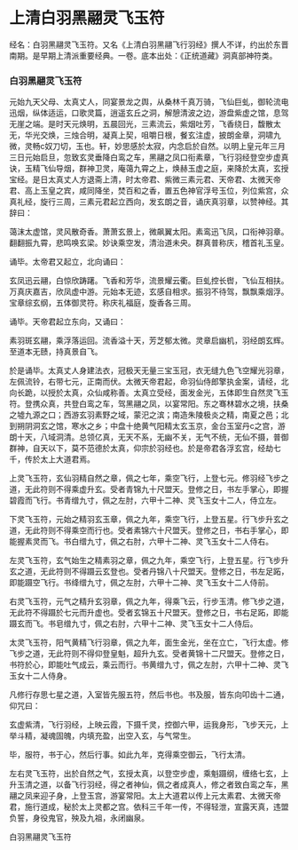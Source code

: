 # 上清白羽黑翮灵飞玉符

经名：白羽黑翮灵飞玉符。又名《上清白羽黑翮飞行羽经》撰人不详，约出於东晋南期。是早期上清派重要经典。一卷。底本出处：《正统道藏》洞真部神符类。

### 白羽黑翮灵飞玉符

元始九天父母、太真丈人，同宴景龙之舆，从桑林千真万骑，飞仙巨虬，御轮流电迅烟，纵体适运，口歌灵篇，逍遥玄丘之洞，解憩清波之边，游盘紫虚之馆，息驾无崖之端。是时天元焕明，五晨回光，三素流云，紫烟吐芳，飞香绕日，馥散太无，华光交焕，三烛合明，凝真上契，咀嚼日根，餐玄注虚，披朗金章，洞啸九微，灵畅c奴刀切，玉也。轩，妙思感於太寂，内念启於自然。以明上皇元年三月三日元始启旦，忽致玄灵垂降白鸾之车，黑翮之凤口衔素章，飞行羽经登空步虚真诀，玉精飞仙导烟，群神卫灵，庵蔼九霄之上，焕赫玉虚之庭，来降於太真，玄授宝经。是日太真丈人方退斋上清，时太帝君、紫微三素元君、天帝君、太微天帝君、高上玉皇之宾，咸同降坐，焚百和之香，置五色神官浮号玉位，列位紫宫，众真礼经，旋行三周，三素元君起立西向，发玄朗之音，诵庆真羽章，以赞神经。其辞曰：

蔼沫太虚馆，灵风散奇香。萧萧玄景上，微飙翼太阳。素鸾迅飞凤，口衔神羽章。翻翻振九霄，悲鸣唤玄梁。妙诀乘空发，清治道未央。群真普称庆，稽首礼玉皇。

诵毕。太帝君又起立，北向诵曰：

玄凤迅云翮，白惊欣踌躇。飞香和芳华，流景耀云衢。巨虬控长辔，飞仙互相扶。万真庆嘉吉，欣凤虚中游。元始本无迹，玄感自相求。振羽不待驾，飘飘乘烟浮。宝章综玄纲，五体御灵符。称庆礼福庭，旋香各三周。

诵毕。天帝君起立东向，又诵曰：

素羽斑玄翮，乘浮落运回。流香溢十天，芳芝郁太微。灵章启幽机，羽经朗玄辉。至道本无赜，持真景自飞。

於是诵毕。太真丈人身建法衣，冠极天无量三宝玉冠，衣无缝九色飞空耀光羽章，左佩流铃，右带七元，正南而伏。太微天帝君起，命羽仙侍郎擎执金案，请经，北向长跪，以授於太真，众仙咸称善。太真立受经，面发金光，五体即生自然灵飞玉符。登携众真，共登白鸾之车，驾黑翮之凤，以宴常阳。东之骞林碧水之境，扶桑之墟九源之口；西游玄羽素野之域，蒙汜之滨；南造朱陵极炎之精，南夏之邑；北到朔阴洞玄之馆，寒水之乡；中盘十绝黄气阳精太玄玉京，金台玉室丹c之宫，游朗十天，八域洞清。总领亿真，无天不系，无幽不关，无气不统，无仙不摄，普御群神，自天以下，莫不范德於太真，仰宗於羽经也。於是帝君各浮玄宫，经劫七千，传於太上大道君焉。

上灵飞玉符，玄仙羽精自然之章，佩之七年，乘空飞行，上登七元。修羽经飞步之道，无此符则不得乘虚升玄。受者青锦九十尺盟天。登修之日，书左手掌心，即握碧霞而飞行。书青缯九寸，佩之左肘，六甲十二神、灵飞玉女十二人，侍立左。

下灵飞玉符，元始之精羽玄玉章，佩之九年，乘空飞行，上登五星。行飞步升玄之道，无此符则不得乘空而行也。受者素锦六十尺盟天。登修之日，书右手掌心，即能握素灵而飞。书白缯九寸，佩之右肘，六甲十二神、灵飞玉女十二人侍右。

左灵飞玉符，玄气始生之精素羽之章，佩之九年，乘空飞行，上登五星。行飞步升玄之道，无此符则不得蹑云玄登也。受者丹锦八十尺盟天。登修之日，书左足跖，即能蹑空飞行。书绛缯九寸，佩之左肘，六甲十二神、灵飞玉女十二人侍前。

右灵飞玉符，元气之精升玄羽章，佩之九年，得乘飞云，行步玉清。修飞步之道，无此符不得蹑於七元而升虚也。受者玄锦五十尺盟天。登修之日，书右足跖，即能蹑玄而飞。书皂缯九寸，佩之右肘，六甲十二神、灵飞玉女十二人侍后。

太灵飞玉符，阳气黄精飞行羽章，佩之九年，面生金光，坐在立亡，飞行太虚。修飞步之道，无此符则不得仰登皇魁，超升九玄。受者黄锦十二尺盟天。登修之日，书符於心，即能吐气成云，乘云而行。书黄缯九寸，佩之左肘，六甲十二神、灵飞玉女十二人侍身。

凡修行存思七星之道，入室皆先服五符，然后书也。书及服，皆东向叩齿十二通，仰咒曰：

玄虚紫清，飞行羽经，上映云霞，下摄千灵，控御六甲，运我身形，飞步天元，上举斗精，凝魂固魄，内填充盈，出空入玄，与气常生。

毕，服符，书于心，然后行事。如此九年，克得乘空御云，飞行太清。

左右灵飞玉符，出於自然之气，玄授太真，以登空步虚，乘魁蹑纲，缠络七玄，上升玉清之道，以备飞行羽经，得之者神仙，佩之者成真人，修之者致白鸾之车，黑翮之凤来迎子身，上登玉宫，游宴常阳。太上大道君以传上元太素君、太微天帝君，施行道成，秘於太上灵都之宫。依科三千年一传，不得轻泄，宣露天真，违盟负誓，身役鬼官，殃及九祖，永闭幽泉。

白羽黑翮灵飞玉符
